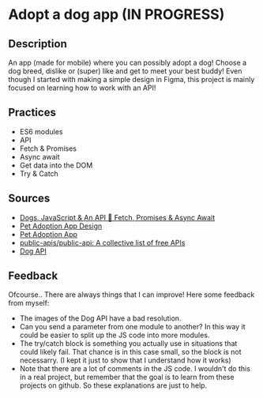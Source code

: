 # Adopt a dog app (IN PROGRESS)


## Description
An app (made for mobile) where you can possibly adopt a dog! Choose a dog breed, dislike or (super) like and get to meet your best buddy!
Even though I started with making a simple design in Figma, this project is mainly focused on learning how to work with an API!

## Practices
* ES6 modules
* API
* Fetch & Promises
* Async await
* Get data into the DOM
* Try & Catch

## Sources
* [Dogs, JavaScript & An API 🐶 Fetch, Promises & Async Await](https://www.youtube.com/watch?v=AVmGmLFcukM)
* [Pet Adoption App Design](https://dribbble.com/shots/20605820-Pet-Adoption-App-Design)
* [Pet Adoption App](https://dribbble.com/shots/15307281-Pet-Adoption-App)
* [public-apis/public-api: A collective list of free APIs](https://github.com/public-apis/public-apis)
* [Dog API](https://dog.ceo/dog-api/)

## Feedback
Ofcourse.. There are always things that I can improve! Here some feedback from myself:
* The images of the Dog API have a bad resolution.
* Can you send a parameter from one module to another? In this way it could be easier to split up the JS code into more modules.
* The try/catch block is something you actually use in situations that could likely fail. That chance is in this case small, so the block is not necessarry. (I kept it just to show that I understand how it works)
* Note that there are a lot of comments in the JS code. I wouldn't do this in a real project, but remember that the goal is to learn from these projects on github. So these explanations are just to help. 
